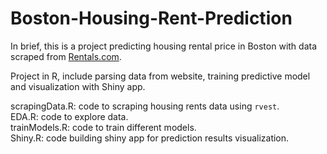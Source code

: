 # Boston-Housing-Rent-Prediction
In brief, this is a project predicting housing rental price in Boston with data scraped from [Rentals.com](https://www.rentals.com/Massachusetts/Boston/).

Project in R, include parsing data from website, training predictive model and visualization with Shiny app.

scrapingData.R: code to scraping housing rents data using `rvest`.    
EDA.R: code to explore data.       
trainModels.R: code to train different models.     
Shiny.R: code building shiny app for prediction results visualization.    
